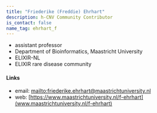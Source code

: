```yaml
---
title: "Friederike (Freddie) Ehrhart"
description: h-CNV Community Contributor
is_contact: false
name_tag: ehrhart_f
---
```


* assistant professor
* Department of Bioinformatics, Maastricht University
* ELIXIR-NL
* ELIXIR rare disease community

<!--more-->

#### Links

* email: [mailto:friederike.ehrhart@maastrichtuniversity.nl](friederike.ehrhart@maastrichtuniversity.nl)
* web: [https://www.maastrichtuniversity.nl/f-ehrhart](www.maastrichtuniversity.nl/f-ehrhart)
